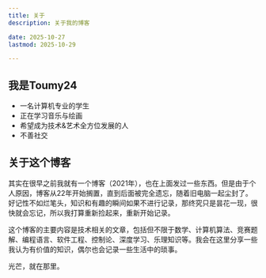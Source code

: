 ```yaml
---
title: 关于
description: 关于我的博客

date: 2025-10-27
lastmod: 2025-10-29

---
```


## 我是Toumy24

- 一名计算机专业的学生
- 正在学习音乐与绘画
- 希望成为技术&艺术全方位发展的人
- 不善社交

## 关于这个博客

其实在很早之前我就有一个博客（2021年），也在上面发过一些东西。但是由于个人原因，博客从22年开始搁置，直到后面被完全遗忘，随着旧电脑一起尘封了。  
好记性不如烂笔头，知识和有趣的瞬间如果不进行记录，那终究只是昙花一现，很快就会忘记，所以我打算重新捡起来，重新开始记录。

这个博客的主要内容是技术相关的文章，包括但不限于数学、计算机算法、竞赛题解、编程语言、软件工程、控制论、深度学习、乐理知识等。我会在这里分享一些我认为有价值的知识，偶尔也会记录一些生活中的琐事。

光芒，就在那里。